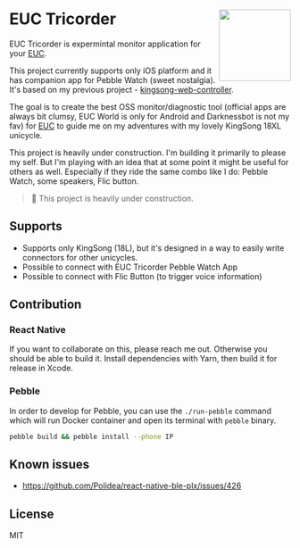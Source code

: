 <h1>EUC Tricorder
  <img src="https://user-images.githubusercontent.com/8135252/75193561-cb6ddc00-5756-11ea-81c0-f0528067a4e3.png"
       align="right" width="128" height="128" />
</h1>

EUC Tricorder is expermintal monitor application for your [EUC](https://en.wikipedia.org/wiki/Electric_unicycle).

This project currently supports only iOS platform and it has companion app for Pebble Watch (sweet nostalgia). It's based on my previous project - [kingsong-web-controller](https://github.com/jukben/kingsong-web-controller).

The goal is to create the best OSS monitor/diagnostic tool (official apps are always bit clumsy, EUC World is only for Android and Darknessbot is not my fav) for [EUC](https://en.wikipedia.org/wiki/Electric_unicycle) to guide me on my adventures with my lovely KingSong 18XL unicycle.

This project is heavily under construction. I'm building it primarily to please my self. But I'm playing with an idea that at some point it might be useful for others as well. Especially if they ride the same combo like I do: Pebble Watch, some speakers, Flic button.

> 🚧 This project is heavily under construction.

## Supports

- Supports only KingSong (18L), but it's designed in a way to easily write connectors for other unicycles.
- Possible to connect with EUC Tricorder Pebble Watch App
- Possible to connect with Flic Button (to trigger voice information)

## Contribution

### React Native

If you want to collaborate on this, please reach me out. Otherwise you should be able to build it. Install dependencies with Yarn, then build it for release in Xcode.

### Pebble

In order to develop for Pebble, you can use the `./run-pebble` command which will run Docker container and open its terminal with `pebble` binary.

```bash
pebble build && pebble install --phone IP
```

## Known issues

- <https://github.com/Polidea/react-native-ble-plx/issues/426>

## License

MIT
